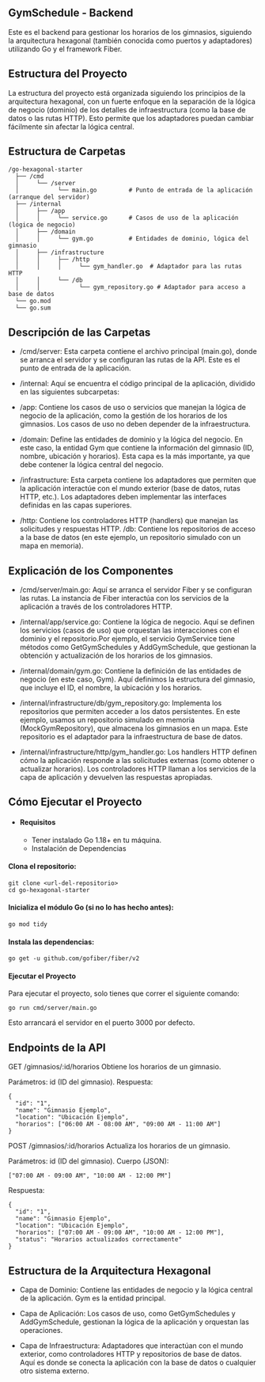 ## GymSchedule - Backend

Este es el backend para gestionar los horarios de los gimnasios, siguiendo la arquitectura hexagonal (también conocida como puertos y adaptadores) utilizando Go y el framework Fiber.

## Estructura del Proyecto

La estructura del proyecto está organizada siguiendo los principios de la arquitectura hexagonal, con un fuerte enfoque en la separación de la lógica de negocio (dominio) de los detalles de infraestructura (como la base de datos o las rutas HTTP). Esto permite que los adaptadores puedan cambiar fácilmente sin afectar la lógica central.

## Estructura de Carpetas

```
/go-hexagonal-starter
  ├── /cmd
  │     └── /server
  │           └── main.go         # Punto de entrada de la aplicación (arranque del servidor)
  ├── /internal
  │     ├── /app
  │     │     └── service.go      # Casos de uso de la aplicación (lógica de negocio)
  │     ├── /domain
  │     │     └── gym.go          # Entidades de dominio, lógica del gimnasio
  │     ├── /infrastructure
  │     │     ├── /http
  │     │     │     └── gym_handler.go  # Adaptador para las rutas HTTP
  │     │     └── /db
  │     │           └── gym_repository.go # Adaptador para acceso a base de datos
  └── go.mod
  └── go.sum
```

## Descripción de las Carpetas

- /cmd/server: Esta carpeta contiene el archivo principal (main.go), donde se arranca el servidor y se configuran las rutas de la API. Este es el punto de entrada de la aplicación.

- /internal: Aquí se encuentra el código principal de la aplicación, dividido en las siguientes subcarpetas:

- /app: Contiene los casos de uso o servicios que manejan la lógica de negocio de la aplicación, como la gestión de los horarios de los gimnasios. Los casos de uso no deben depender de la infraestructura.

- /domain: Define las entidades de dominio y la lógica del negocio. En este caso, la entidad Gym que contiene la información del gimnasio (ID, nombre, ubicación y horarios). Esta capa es la más importante, ya que debe contener la lógica central del negocio.

- /infrastructure: Esta carpeta contiene los adaptadores que permiten que la aplicación interactúe con el mundo exterior (base de datos, rutas HTTP, etc.). Los adaptadores deben implementar las interfaces definidas en las capas superiores.

- /http: Contiene los controladores HTTP (handlers) que manejan las solicitudes y respuestas HTTP.
  /db: Contiene los repositorios de acceso a la base de datos (en este ejemplo, un repositorio simulado con un mapa en memoria).

## Explicación de los Componentes

- /cmd/server/main.go: Aquí se arranca el servidor Fiber y se configuran las rutas. La instancia de Fiber interactúa con los servicios de la aplicación a través de los controladores HTTP.

- /internal/app/service.go: Contiene la lógica de negocio. Aquí se definen los servicios (casos de uso) que orquestan las interacciones con el dominio y el repositorio.Por ejemplo, el servicio GymService tiene métodos como GetGymSchedules y AddGymSchedule, que gestionan la obtención y actualización de los horarios de los gimnasios.

- /internal/domain/gym.go: Contiene la definición de las entidades de negocio (en este caso, Gym).
  Aquí definimos la estructura del gimnasio, que incluye el ID, el nombre, la ubicación y los horarios.

- /internal/infrastructure/db/gym_repository.go: Implementa los repositorios que permiten acceder a los datos persistentes. En este ejemplo, usamos un repositorio simulado en memoria (MockGymRepository), que almacena los gimnasios en un mapa.
  Este repositorio es el adaptador para la infraestructura de base de datos.

- /internal/infrastructure/http/gym_handler.go: Los handlers HTTP definen cómo la aplicación responde a las solicitudes externas (como obtener o actualizar horarios). Los controladores HTTP llaman a los servicios de la capa de aplicación y devuelven las respuestas apropiadas.

## Cómo Ejecutar el Proyecto

- #### Requisitos
  - Tener instalado Go 1.18+ en tu máquina.
  - Instalación de Dependencias

#### Clona el repositorio:

```
git clone <url-del-repositorio>
cd go-hexagonal-starter
```

#### Inicializa el módulo Go (si no lo has hecho antes):

```
go mod tidy
```

#### Instala las dependencias:

```
go get -u github.com/gofiber/fiber/v2
```

#### Ejecutar el Proyecto

Para ejecutar el proyecto, solo tienes que correr el siguiente comando:

```
go run cmd/server/main.go
```

Esto arrancará el servidor en el puerto 3000 por defecto.

## Endpoints de la API

GET /gimnasios/:id/horarios
Obtiene los horarios de un gimnasio.

Parámetros: id (ID del gimnasio).
Respuesta:

```
{
  "id": "1",
  "name": "Gimnasio Ejemplo",
  "location": "Ubicación Ejemplo",
  "horarios": ["06:00 AM - 08:00 AM", "09:00 AM - 11:00 AM"]
}
```

POST /gimnasios/:id/horarios
Actualiza los horarios de un gimnasio.

Parámetros: id (ID del gimnasio).
Cuerpo (JSON):

```
["07:00 AM - 09:00 AM", "10:00 AM - 12:00 PM"]
```

Respuesta:

```
{
  "id": "1",
  "name": "Gimnasio Ejemplo",
  "location": "Ubicación Ejemplo",
  "horarios": ["07:00 AM - 09:00 AM", "10:00 AM - 12:00 PM"],
  "status": "Horarios actualizados correctamente"
}
```

## Estructura de la Arquitectura Hexagonal

- Capa de Dominio: Contiene las entidades de negocio y la lógica central de la aplicación. Gym es la entidad principal.

- Capa de Aplicación: Los casos de uso, como GetGymSchedules y AddGymSchedule, gestionan la lógica de la aplicación y orquestan las operaciones.

- Capa de Infraestructura: Adaptadores que interactúan con el mundo exterior, como controladores HTTP y repositorios de base de datos. Aquí es donde se conecta la aplicación con la base de datos o cualquier otro sistema externo.
